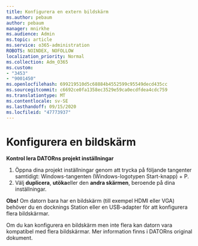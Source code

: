 ```yaml
---
title: Konfigurera en extern bildskärm
ms.author: pebaum
author: pebaum
manager: mnirkhe
ms.audience: Admin
ms.topic: article
ms.service: o365-administration
ROBOTS: NOINDEX, NOFOLLOW
localization_priority: Normal
ms.collection: Adm_O365
ms.custom:
- "3453"
- "9001450"
ms.openlocfilehash: 699219510d5c68884b4552599c95549decd435cc
ms.sourcegitcommit: c6692ce0fa1358ec3529e59ca0ecdfdea4cdc759
ms.translationtype: MT
ms.contentlocale: sv-SE
ms.lasthandoff: 09/15/2020
ms.locfileid: "47773937"
---
```

# <a name="set-up-one-monitor"></a>Konfigurera en bildskärm

**Kontrol lera DATORns projekt inställningar**

1. Öppna dina projekt inställningar genom att trycka på följande tangenter samtidigt: Windows-tangenten (Windows-logotypen Start-knapp) + P.
2. Välj **duplicera**, **utöka**eller den **andra skärmen**, beroende på dina inställningar.

**Obs!** Om datorn bara har en bildskärm (till exempel HDMI eller VGA) behöver du en docknings Station eller en USB-adapter för att konfigurera flera bildskärmar.

Om du kan konfigurera en bildskärm men inte flera kan datorn vara kompatibel med flera bildskärmar. Mer information finns i DATORns original dokument.